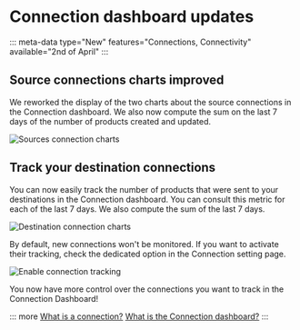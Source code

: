 # Connection dashboard updates
::: meta-data type="New" features="Connections, Connectivity" available="2nd of April"
:::

## Source connections charts improved
We reworked the display of the two charts about the source connections in the Connection dashboard. We also now compute the sum on the last 7 days of the number of products created and updated.

![Sources connection charts](../img/number-of-products-created-updated.png)

## Track your destination connections
You can now easily track the number of products that were sent to your destinations in the Connection dashboard. You can consult this metric for each of the last 7 days. We also compute the sum of the last 7 days.

![Destination connection charts](../img/number-of-products-sent.png)

By default, new connections won't be monitored. If you want to activate their tracking, check the dedicated option in the Connection setting page.

![Enable connection tracking](../img/track-checkbox.png)

You now have more control over the connections you want to track in the Connection Dashboard!

::: more
[What is a connection?](../articles/what-is-a-connection.html)
[What is the Connection dashboard?](../articles/connection-dashboard.html)
:::
